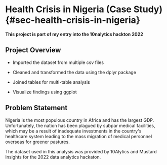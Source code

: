 # Health Crisis in Nigeria (Case Study) {#sec-health-crisis-in-nigeria}

**This project is part of my entry into the 10nalytics hackton 2022**

## Project Overview

-   Imported the dataset from multiple csv files

-   Cleaned and transformed the data using the dplyr package

-   Joined tables for multi-table analysis

-   Visualize findings using ggplot

## Problem Statement

Nigeria is the most populous country in Africa and has the largest GDP. Unfortunately, the nation has been plagued by subpar medical facilities, which may be a result of inadequate investments in the country's healthcare system leading to the mass migration of medical personnel overseas for greener pastures.

The dataset used in this analysis was provided by 10Alytics and Mustard Insights for the 2022 data analytics hackaton.


